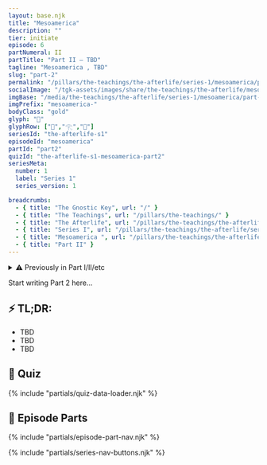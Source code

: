 ```yaml
---
layout: base.njk
title: "Mesoamerica"
description: ""
tier: initiate
episode: 6
partNumeral: II
partTitle: "Part II — TBD"
tagline: "Mesoamerica , TBD"
slug: "part-2"
permalink: "/pillars/the-teachings/the-afterlife/series-1/mesoamerica/part-2/index.html"
socialImage: "/tgk-assets/images/share/the-teachings/the-afterlife/mesoamerica-part-2.jpg"
imgBase: "/media/the-teachings/the-afterlife/series-1/mesoamerica/part-2"
imgPrefix: "mesoamerica-"
bodyClass: "gold"
glyph: "🌽"
glyphRow: ["🌽","𓂀","🌽"]
seriesId: "the-afterlife-s1"
episodeId: "mesoamerica"
partId: "part2"
quizId: "the-afterlife-s1-mesoamerica-part2"
seriesMeta:
  number: 1
  label: "Series 1"
  series_version: 1

breadcrumbs:
  - { title: "The Gnostic Key", url: "/" }
  - { title: "The Teachings", url: "/pillars/the-teachings/" }
  - { title: "The Afterlife", url: "/pillars/the-teachings/the-afterlife/" }
  - { title: "Series I", url: "/pillars/the-teachings/the-afterlife/series-1/" }
  - { title: "Mesoamerica ", url: "/pillars/the-teachings/the-afterlife/series-1/mesoamerica/" }
  - { title: "Part II" }
---
```


<main class="main-content">
<section class="content-container">

<details class="disclaimer-box">
  <summary>
    <span class="disclaimer-heading">⚠️ Previously in Part I/II/etc</span>
  </summary>
  <p>TBD</p>
</details>

<section class="section-block">
  <p>Start writing Part 2 here…</p>
</section>

<section class="section-block">
  <h2 class="section-heading">⚡ TL;DR:</h2>
  <ul class="list-emoji">
    <li>TBD</li>
    <li>TBD</li>
    <li>TBD</li>
  </ul>
</section>

<section class="section-block" id="quiz">
  <h2 class="section-heading">🧠 Quiz</h2>
  <div id="quiz-container" data-quiz-id="{{ quizId }}"></div>
  {% include "partials/quiz-data-loader.njk" %}
</section>

<section class="section-block" id="series">
  <h2 class="section-heading">📜 Episode Parts</h2>
  {% include "partials/episode-part-nav.njk" %}
</section>

{% include "partials/series-nav-buttons.njk" %}

</section>
</main>